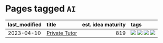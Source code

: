 # Pages tagged `AI`

|last_modified|title|est. idea maturity|tags
|:---|:---|---:|:---|
|2023-04-10|[Private Tutor](../private_tutor.md)|819|[![](https://img.shields.io/badge/tag-AI-95bed6)](../tags/AI.md) [![](https://img.shields.io/badge/tag-discussion-1743a)](../tags/discussion.md) [![](https://img.shields.io/badge/tag-education-d5ffe)](../tags/education.md) [![](https://img.shields.io/badge/tag-startup-c92725)](../tags/startup.md)|